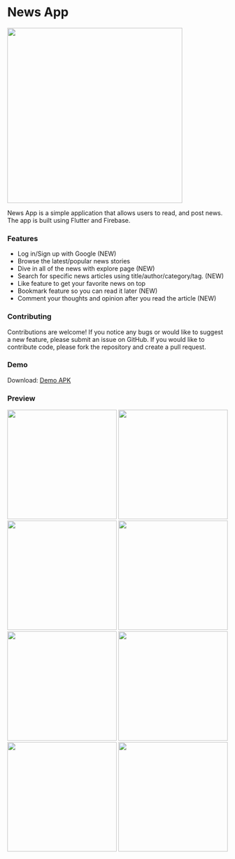 # News App
<img src="https://github.com/naim114/news_app/blob/master/demo/logo_main.png" href="https://github.com/naim114/news_app" width="400" >

News App is a simple application that allows users to read, and post news. The app is built using Flutter and Firebase.

### Features
- Log in/Sign up with Google (NEW)
- Browse the latest/popular news stories
- Dive in all of the news with explore page (NEW)
- Search for specific news articles using title/author/category/tag. (NEW)
- Like feature to get your favorite news on top
- Bookmark feature so you can read it later (NEW)
- Comment your thoughts and opinion after you read the article (NEW)

### Contributing
Contributions are welcome! If you notice any bugs or would like to suggest a new feature, please submit an issue on GitHub. If you would like to contribute code, please fork the repository and create a pull request.

### Demo
Download: [Demo APK](https://firebasestorage.googleapis.com/v0/b/news-app-v2-e2716.appspot.com/o/demo%2F2.0.5.apk?alt=media&token=c96c9da5-67bd-4b07-8aa4-d6c61dcf7e1d)

### Preview
<img src="https://firebasestorage.googleapis.com/v0/b/news-app-v2-e2716.appspot.com/o/demo%2Flanding.png?alt=media&token=74a9f1d4-98e6-4584-9e19-4f376c8b0173" width="250" > 
<img src="https://firebasestorage.googleapis.com/v0/b/news-app-v2-e2716.appspot.com/o/demo%2Flanding_modal.png?alt=media&token=42645c40-eabd-4b60-a954-daf0cb5a00d7" width="250" > 
<img src="https://firebasestorage.googleapis.com/v0/b/news-app-v2-e2716.appspot.com/o/demo%2Flogin.png?alt=media&token=03178bee-e3e1-4255-976f-5c1169d702cf" width="250" > 
<img src="https://firebasestorage.googleapis.com/v0/b/news-app-v2-e2716.appspot.com/o/demo%2Fsignup.png?alt=media&token=7c9abfcb-32e2-49cc-93a4-da1b560ddcad" width="250" > 
<img src="https://firebasestorage.googleapis.com/v0/b/news-app-v2-e2716.appspot.com/o/demo%2Fhome.gif?alt=media&token=dab01e89-cea0-4216-83b7-3129d6a265da" width="250" > 
<img src="https://firebasestorage.googleapis.com/v0/b/news-app-v2-e2716.appspot.com/o/demo%2Fexplore.gif?alt=media&token=0020be28-abb8-4935-902d-9b9287d36ce0" width="250" > 
<img src="https://firebasestorage.googleapis.com/v0/b/news-app-v2-e2716.appspot.com/o/demo%2Fnoti.gif?alt=media&token=f1633b48-91fd-4796-b001-f348b3c9eb72" width="250" > 
<img src="https://firebasestorage.googleapis.com/v0/b/news-app-v2-e2716.appspot.com/o/demo%2Fprofile.png?alt=media&token=48c0971e-c24d-41e1-a98b-52989209d2a7" width="250" > 
